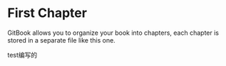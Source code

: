 # First Chapter

GitBook allows you to organize your book into chapters, each chapter is stored in a separate file like this one.

test编写的




